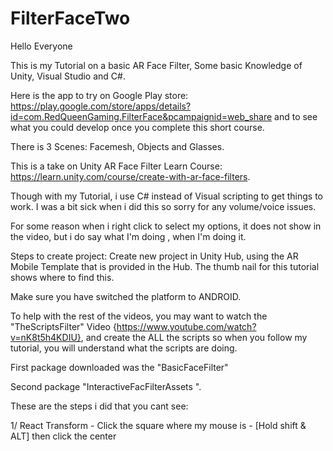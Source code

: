 # FilterFaceTwo
Hello Everyone

This is my Tutorial on a basic AR Face Filter, Some basic Knowledge of Unity, Visual Studio and C#.

Here is the app to try on Google Play store: https://play.google.com/store/apps/details?id=com.RedQueenGaming.FilterFace&pcampaignid=web_share and to see what you could develop once you complete this short course.

There is 3 Scenes: Facemesh, Objects and Glasses. 

This is a take on Unity AR Face Filter Learn Course: https://learn.unity.com/course/create-with-ar-face-filters.

Though with my Tutorial, i use C# instead of Visual scripting to get things to work. I was a bit sick when i did this so sorry for any volume/voice issues.

For some reason when i right click to select my options, it does not show in the video, but i do say what I'm doing , when I'm doing it.

Steps to create project:
Create new project in Unity Hub, using the AR Mobile Template that is provided in the Hub. The thumb nail for this tutorial shows where to find this.

Make sure you have switched the platform to ANDROID. 

To help with the rest of the videos, you may want to watch the "TheScriptsFilter" Video {https://www.youtube.com/watch?v=nK8t5h4KDIU}, and create the ALL the scripts so when you follow my tutorial, you will understand what the scripts are doing.

First package downloaded was the "BasicFaceFilter"

Second package "InteractiveFacFilterAssets ".

These are the steps i did that you cant see:

1/ React Transform - Click the square where my mouse is - [Hold shift & ALT] then click the center
